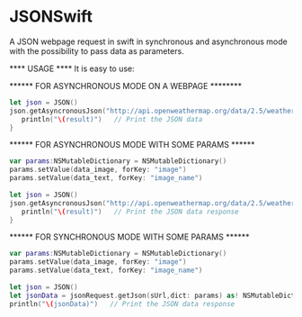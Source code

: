 # JSONSwift
A JSON webpage request in swift in synchronous and asynchronous mode with the possibility to pass data as parameters.

**** USAGE ****
It is easy to use:

****** FOR ASYNCHRONOUS MODE ON A WEBPAGE ********
```swift
let json = JSON()
json.getAsyncronousJson("http://api.openweathermap.org/data/2.5/weather?q=London") { (result) -> Void in
   println("\(result)")   // Print the JSON data
}
```       
        
****** FOR ASYNCHRONOUS MODE WITH SOME PARAMS ******
```swift
var params:NSMutableDictionary = NSMutableDictionary()
params.setValue(data_image, forKey: "image")
params.setValue(data_text, forKey: "image_name")
  
let json = JSON()
json.getAsyncronousJson("http://api.openweathermap.org/data/2.5/weather?q=London",params) { (result) -> Void in
   println("\(result)")   // Print the JSON data response
}
```        
****** FOR SYNCHRONOUS MODE WITH SOME PARAMS ******
```swift
var params:NSMutableDictionary = NSMutableDictionary()
params.setValue(data_image, forKey: "image")
params.setValue(data_text, forKey: "image_name")
  
let json = JSON()        
let jsonData = jsonRequest.getJson(sUrl,dict: params) as! NSMutableDictionary
println("\(jsonData)")   // Print the JSON data response
```
